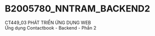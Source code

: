 # B2005780_NNTRAM_BACKEND2
CT449_03 PHÁT TRIỂN ỨNG DỤNG WEB  
Ứng dụng Contactbook - Backend - Phần 2
